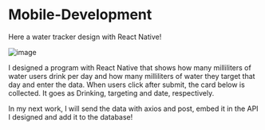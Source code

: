 # Mobile-Development

Here a water tracker design with React Native!

![image](https://github.com/user-attachments/assets/40224a4b-4dee-48db-b133-aa3f84daadaf)

I designed a program with React Native that shows how many milliliters of water users drink per day and how many milliliters of water they target that day and enter the data. When users click after submit, the card below is collected. It goes as Drinking, targeting and date, respectively.

In my next work, I will send the data with axios and post, embed it in the API I designed and add it to the database!
